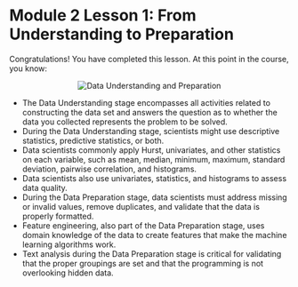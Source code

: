 # Module 2 Lesson 1: From Understanding to Preparation
Congratulations! You have completed this lesson. At this point in the course, you know:

<p align="center">
 <img src="https://raw.githubusercontent.com/tuethu/IBM-Data-Science-Course/Course 3_Data Science Methodology/Module 2_Lesson 1_From Understanding to Preparation/Data Understanding and Preparation.png" title="Data Understanding and Preparation" alt = "Data Understanding and Preparation" />
</p>

- The Data Understanding stage encompasses all activities related to constructing the data set and answers the question as to whether the data you collected represents the problem to be solved.
- During the Data Understanding stage, scientists might use descriptive statistics, predictive statistics, or both.
- Data scientists commonly apply Hurst, univariates, and other statistics on each variable, such as mean, median, minimum, maximum, standard deviation, pairwise correlation, and histograms.
- Data scientists also use univariates, statistics, and histograms to assess data quality.
- During the Data Preparation stage, data scientists must address missing or invalid values, remove duplicates, and validate that the data is properly formatted.
- Feature engineering, also part of the Data Preparation stage, uses domain knowledge of the data to create features that make the machine learning algorithms work.
- Text analysis during the Data Preparation stage is critical for validating that the proper groupings are set and that the programming is not overlooking hidden data.
